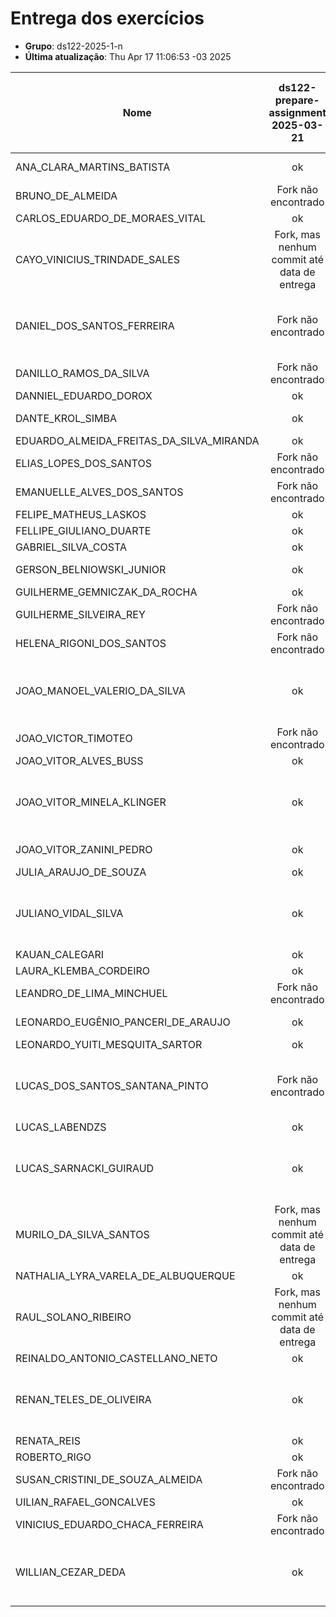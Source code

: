 # Entrega dos exercícios

- **Grupo**: ds122-2025-1-n
- **Última atualização**: Thu Apr 17 11:06:53 -03 2025

|Nome| ds122-prepare-assignment<br>2025-03-21| ds122-html-tables-assignment<br>2025-03-29| ds122-html-store-assignment<br>2025-03-29| ds122-css-assignment<br>2025-04-04| ds122-youtube-assignment<br>2025-04-11| ds122-js-exercises-assignment<br>2025-04-11|
|----| :---:| :---:| :---:| :---:| :---:| :---:|
|ANA_CLARA_MARTINS_BATISTA|  ok |  ok |  ok |  ok |  ok |  Fork não encontrado |
|BRUNO_DE_ALMEIDA|  Fork não encontrado |  Fork não encontrado |  Fork não encontrado |  Fork não encontrado |  Fork não encontrado |  Fork não encontrado |
|CARLOS_EDUARDO_DE_MORAES_VITAL|  ok |  ok |  ok |  ok |  ok |  ok |
|CAYO_VINICIUS_TRINDADE_SALES|  Fork, mas nenhum commit até data de entrega|  ok |  ok |  ok |  ok |  ok |
|DANIEL_DOS_SANTOS_FERREIRA|  Fork não encontrado |  ok |  Fork não encontrado |  ok |  Fork não encontrado |  Fork, mas nenhum commit até data de entrega|
|DANILLO_RAMOS_DA_SILVA|  Fork não encontrado |  Fork não encontrado |  Fork não encontrado |  Fork não encontrado |  Fork não encontrado |  Fork não encontrado |
|DANNIEL_EDUARDO_DOROX|  ok |  ok |  ok |  ok |  ok |  ok |
|DANTE_KROL_SIMBA|  ok |  ok |  ok |  ok |  Fork não encontrado |  ok |
|EDUARDO_ALMEIDA_FREITAS_DA_SILVA_MIRANDA|  ok |  ok |  ok |  ok |  ok |  ok |
|ELIAS_LOPES_DOS_SANTOS|  Fork não encontrado |  Fork não encontrado |  Fork não encontrado |  Fork não encontrado |  Fork não encontrado |  Fork não encontrado |
|EMANUELLE_ALVES_DOS_SANTOS|  Fork não encontrado |  Fork não encontrado |  Fork não encontrado |  Fork não encontrado |  Fork não encontrado |  Fork não encontrado |
|FELIPE_MATHEUS_LASKOS|  ok |  ok |  ok |  ok |  ok |  ok |
|FELLIPE_GIULIANO_DUARTE|  ok |  ok |  ok |  ok |  ok |  ok |
|GABRIEL_SILVA_COSTA|  ok |  ok |  ok |  ok |  ok |  ok |
|GERSON_BELNIOWSKI_JUNIOR|  ok |  Fork não encontrado |  Fork não encontrado |  ok |  ok |  ok |
|GUILHERME_GEMNICZAK_DA_ROCHA|  ok |  ok |  ok |  ok |  ok |  ok |
|GUILHERME_SILVEIRA_REY|  Fork não encontrado |  Fork não encontrado |  Fork não encontrado |  Fork não encontrado |  Fork não encontrado |  Fork não encontrado |
|HELENA_RIGONI_DOS_SANTOS|  Fork não encontrado |  Fork não encontrado |  Fork não encontrado |  Fork não encontrado |  Fork não encontrado |  Fork não encontrado |
|JOAO_MANOEL_VALERIO_DA_SILVA|  ok |  ok |  Fork, mas nenhum commit até data de entrega|  ok |  ok |  Fork, mas nenhum commit até data de entrega|
|JOAO_VICTOR_TIMOTEO|  Fork não encontrado |  Fork não encontrado |  Fork não encontrado |  Fork não encontrado |  Fork não encontrado |  Fork não encontrado |
|JOAO_VITOR_ALVES_BUSS|  ok |  ok |  ok |  ok |  ok |  ok |
|JOAO_VITOR_MINELA_KLINGER|  ok |  ok |  ok |  ok |  Fork, mas nenhum commit até data de entrega|  Fork, mas nenhum commit até data de entrega|
|JOAO_VITOR_ZANINI_PEDRO|  ok |  ok |  ok |  ok |  Fork não encontrado |  ok |
|JULIA_ARAUJO_DE_SOUZA|  ok |  ok |  ok |  ok |  ok |  ok |
|JULIANO_VIDAL_SILVA|  ok |  ok |  ok |  Fork, mas nenhum commit até data de entrega|  Fork não encontrado |  ok |
|KAUAN_CALEGARI|  ok |  ok |  ok |  ok |  ok |  ok |
|LAURA_KLEMBA_CORDEIRO|  ok |  ok |  ok |  ok |  ok |  ok |
|LEANDRO_DE_LIMA_MINCHUEL|  Fork não encontrado |  Fork não encontrado |  Fork não encontrado |  Fork não encontrado |  Fork não encontrado |  Fork não encontrado |
|LEONARDO_EUGÊNIO_PANCERI_DE_ARAUJO|  ok |  ok |  ok |  ok |  Fork não encontrado |  ok |
|LEONARDO_YUITI_MESQUITA_SARTOR|  ok |  ok |  ok |  ok |  ok |  ok |
|LUCAS_DOS_SANTOS_SANTANA_PINTO|  Fork não encontrado |  Fork, mas nenhum commit até data de entrega|  Fork, mas nenhum commit até data de entrega|  Fork não encontrado |  Fork não encontrado |  Fork não encontrado |
|LUCAS_LABENDZS|  ok |  ok |  ok |  ok |  ok |  ok |
|LUCAS_SARNACKI_GUIRAUD|  ok |  ok |  ok |  Fork, mas nenhum commit até data de entrega|  Fork, mas nenhum commit até data de entrega|  ok |
|MURILO_DA_SILVA_SANTOS|  Fork, mas nenhum commit até data de entrega|  ok |  Fork, mas nenhum commit até data de entrega|  ok |  ok |  ok |
|NATHALIA_LYRA_VARELA_DE_ALBUQUERQUE|  ok |  ok |  ok |  ok |  ok |  ok |
|RAUL_SOLANO_RIBEIRO|  Fork, mas nenhum commit até data de entrega|  Fork, mas nenhum commit até data de entrega|  Fork não encontrado |  Fork não encontrado |  Fork não encontrado |  Fork não encontrado |
|REINALDO_ANTONIO_CASTELLANO_NETO|  ok |  ok |  ok |  ok |  ok |  ok |
|RENAN_TELES_DE_OLIVEIRA|  ok |  ok |  ok |  ok |  Fork, mas nenhum commit até data de entrega|  ok |
|RENATA_REIS|  ok |  ok |  ok |  ok |  ok |  ok |
|ROBERTO_RIGO|  ok |  ok |  ok |  ok |  ok |  ok |
|SUSAN_CRISTINI_DE_SOUZA_ALMEIDA|  Fork não encontrado |  Fork não encontrado |  Fork não encontrado |  Fork não encontrado |  Fork não encontrado |  Fork não encontrado |
|UILIAN_RAFAEL_GONCALVES|  ok |  ok |  ok |  ok |  ok |  ok |
|VINICIUS_EDUARDO_CHACA_FERREIRA|  Fork não encontrado |  Fork não encontrado |  Fork não encontrado |  Fork não encontrado |  Fork não encontrado |  Fork não encontrado |
|WILLIAN_CEZAR_DEDA|  ok |  ok |  ok |  ok |  ok |  Fork, mas nenhum commit até data de entrega|
